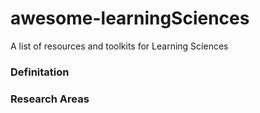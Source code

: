 # awesome-learningSciences
A list of resources and toolkits for Learning Sciences

### Definitation

### Research Areas
